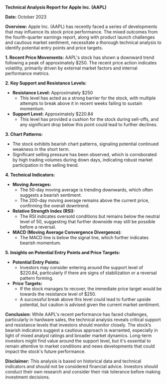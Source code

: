 **Technical Analysis Report for Apple Inc. (AAPL)**

**Date:** October 2023

**Overview:** 
Apple Inc. (AAPL) has recently faced a series of developments that may influence its stock price performance. The mixed outcomes from the fourth-quarter earnings report, along with product launch challenges and cautious market sentiment, necessitate a thorough technical analysis to identify potential entry points and price targets.

**1. Recent Price Movements:**
AAPL's stock has shown a downward trend following a peak of approximately $250. The recent price action indicates volatility, primarily driven by external market factors and internal performance metrics.

**2. Key Support and Resistance Levels:**
- **Resistance Level:** Approximately $250
  - This level has acted as a strong barrier for the stock, with multiple attempts to break above it in recent weeks failing to sustain momentum.
- **Support Level:** Approximately $220.84
  - This level has provided a cushion for the stock during sell-offs, and any significant drop below this point could lead to further declines.

**3. Chart Patterns:**
- The stock exhibits bearish chart patterns, signaling potential continued weakness in the short term. 
- Significant selling pressure has been observed, which is corroborated by high trading volumes during down days, indicating robust market participation in the selling trend.

**4. Technical Indicators:**
- **Moving Averages:** 
  - The 50-day moving average is trending downwards, which often suggests a bearish sentiment.
  - The 200-day moving average remains above the current price, confirming the overall downtrend.
- **Relative Strength Index (RSI):**
  - The RSI indicates oversold conditions but remains below the neutral level of 50, suggesting that further downside may still be possible before a reversal.
- **MACD (Moving Average Convergence Divergence):**
  - The MACD line is below the signal line, which further indicates bearish momentum.

**5. Insights on Potential Entry Points and Price Targets:**
- **Potential Entry Points:** 
  - Investors may consider entering around the support level of $220.84, particularly if there are signs of stabilization or a reversal pattern forming.
- **Price Targets:**
  - If the stock manages to recover, the immediate price target would be towards the resistance level of $250. 
  - A successful break above this level could lead to further upside potential, but caution is advised given the current market sentiment.

**Conclusion:**
While AAPL's recent performance has faced challenges, particularly in hardware sales, the technical analysis reveals critical support and resistance levels that investors should monitor closely. The stock’s bearish indicators suggest a cautious approach is warranted, especially in light of mixed analyst ratings and broader market dynamics. Long-term investors might find value around the support level, but it's essential to remain attentive to market conditions and news developments that could impact the stock's future performance. 

**Disclaimer:** This analysis is based on historical data and technical indicators and should not be considered financial advice. Investors should conduct their own research and consider their risk tolerance before making investment decisions.